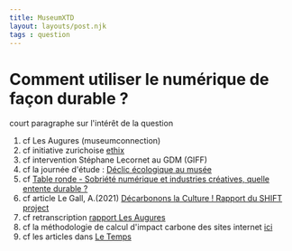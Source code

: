 ```yaml
---
title: MuseumXTD  
layout: layouts/post.njk
tags : question
---
```

# Comment utiliser le numérique de façon durable ?
court paragraphe sur l'intérêt de la question


1. cf Les Augures (museumconnection)
2. cf initiative zurichoise [ethix](https://ethix.ch/fr/contact)
3. cf intervention Stéphane Lecornet au GDM (GIFF)
4. cf la journée d'étude : [Déclic écologique au musée](https://www.linkedin.com/posts/catherine-jabaly-a6517889_journ%C3%A9e-d%C3%A9tude-d%C3%A9clic-%C3%A9cologique-au-mus%C3%A9e-ugcPost-6925838839806611456-rvad?utm_source=linkedin_share&utm_medium=member_desktop_web)
5. cf [Table ronde - Sobriété numérique et industries créatives, quelle entente durable ?](https://forumentreprendreculture.culture.gouv.fr/programme-complet/jeudi-30-septembre-2021/30-09-17h15-sobriete-numerique)
6. cf article Le Gall, A.(2021) [Décarbonons la Culture ! Rapport du SHIFT project](http://www.tmnlab.com/2021/12/03/decarbonons-la-culture-rapport-du-shift-project/)
7. cf retranscription [rapport Les Augures](http://www.tmnlab.com/2022/03/28/lancement-du-programme-augures-lab-numerique-responsable/)
8. cf la méthodologie de calcul d'impact carbone des sites internet [ici](https://www.websitecarbon.com/how-does-it-work/)
9. cf les articles dans [Le Temps](https://www.letemps.ch/dossiers/debats-dete-temps-ethique-un-monde-connecte)

